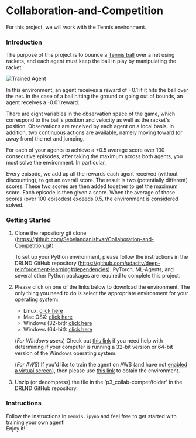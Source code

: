 # Collaboration-and-Competition
For this project, we will work with the Tennis environment.

[image1]: https://user-images.githubusercontent.com/10624937/42135623-e770e354-7d12-11e8-998d-29fc74429ca2.gif "Trained Agent"

### Introduction
The purpose of this project is to bounce a [Tennis ball](https://github.com/Unity-Technologies/ml-agents/blob/master/docs/Learning-Environment-Examples.md#tennis)  over a net using rackets, and each agent must keep the ball in play by manipulating the racket.

![Trained Agent][image1]

In this environment, an agent receives a reward of +0.1 if it hits the ball over the net. In the case of a ball hitting the ground or going out of bounds, an agent receives a -0.01 reward.

There are eight variables in the observation space of the game, which correspond to the ball's position and velocity as well as the racket's position. Observations are received by each agent on a local basis. In addition, two continuous actions are available, namely moving toward (or away from) the net and jumping.

For each of your agents to achieve a +0.5 average score over 100 consecutive episodes, after taking the maximum across both agents, you must solve the environment. In particular,

Every episode, we add up all the rewards each agent received (without discounting), to get an overall score. The result is two (potentially different) scores. These two scores are then added together to get the maximum score.
Each episode is then given a score.
When the average of those scores (over 100 episodes) exceeds 0.5, the environment is considered solved.


### Getting Started


1. Clone the repository git clone (https://github.com/Sebelandanishvar/Collaboration-and-Competition.git)

    To set up your Python environment, please follow the instructions in the DRLND GitHub repository (https://github.com/udacity/deep-reinforcement-learning#dependencies). PyTorch, ML-Agents, and several other Python packages are required to complete this project.

2. Please click on one of the links below to download the environment. The only thing you need to do is select the appropriate environment for your operating system:    
    - Linux: [click here](https://s3-us-west-1.amazonaws.com/udacity-drlnd/P1/Banana/Banana_Linux.zip)
    - Mac OSX: [click here](https://s3-us-west-1.amazonaws.com/udacity-drlnd/P1/Banana/Banana.app.zip)
    - Windows (32-bit): [click here](https://s3-us-west-1.amazonaws.com/udacity-drlnd/P1/Banana/Banana_Windows_x86.zip)
    - Windows (64-bit): [click here](https://s3-us-west-1.amazonaws.com/udacity-drlnd/P1/Banana/Banana_Windows_x86_64.zip)
    
    (_For Windows users_) Check out [this link](https://support.microsoft.com/en-us/help/827218/how-to-determine-whether-a-computer-is-running-a-32-bit-version-or-64) if you need help with determining if your computer is running a 32-bit version or 64-bit version of the Windows operating system.

    (_For AWS_) If you'd like to train the agent on AWS (and have not [enabled a virtual screen](https://github.com/Unity-Technologies/ml-agents/blob/master/docs/Training-on-Amazon-Web-Service.md)), then please use [this link](https://s3-us-west-1.amazonaws.com/udacity-drlnd/P1/Banana/Banana_Linux_NoVis.zip) to obtain the environment.

3. Unzip (or decompress) the file in the 'p3_collab-compet/folder' in the DRLND GitHub repository. 

### Instructions

Follow the instructions in `Tennis.ipynb` and feel free to get started with training your own agent!  
Enjoy it!

